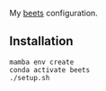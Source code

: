 My [beets](https://beets.io/) configuration.

## Installation

```
mamba env create
conda activate beets
./setup.sh
```
